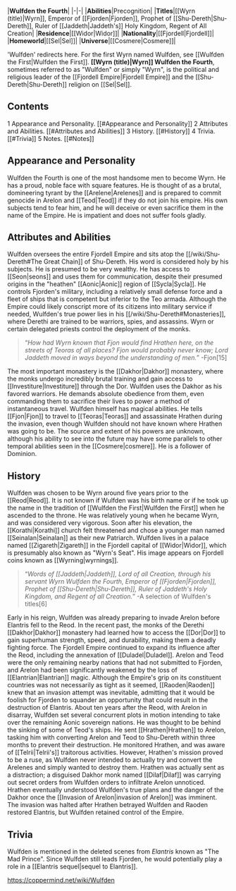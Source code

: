 |**Wulfden the Fourth**|
|-|-|
|**Abilities**|Precognition|
|**Titles**|[[Wyrn (title)\|Wyrn]], Emperor of [[Fjorden\|Fjorden]], Prophet of [[Shu-Dereth\|Shu-Dereth]], Ruler of [[Jaddeth\|Jaddeth's]] Holy Kingdom, Regent of All Creation|
|**Residence**|[[Widor\|Widor]]|
|**Nationality**|[[Fjordell\|Fjordell]]|
|**Homeworld**|[[Sel\|Sel]]|
|**Universe**|[[Cosmere\|Cosmere]]|

'Wulfden' redirects here. For the first Wyrn named Wulfden, see [[Wulfden the First\|Wulfden the First]].
**[[Wyrn (title)\|Wyrn]] Wulfden the Fourth**, sometimes referred to as "Wulfden" or simply "Wyrn", is the political and religious leader of the [[Fjordell Empire\|Fjordell Empire]] and the [[Shu-Dereth\|Shu-Dereth]] religion on [[Sel\|Sel]].

## Contents

1 Appearance and Personality. [[#Appearance and Personality]] 
2 Attributes and Abilities. [[#Attributes and Abilities]] 
3 History. [[#History]] 
4 Trivia. [[#Trivia]] 
5 Notes. [[#Notes]] 


## Appearance and Personality
Wulfden the Fourth is one of the most handsome men to become Wyrn. He has a proud, noble face with square features.
He is thought of as a brutal, domineering tyrant by the [[Arelene\|Arelenes]] and is prepared to commit genocide in Arelon and [[Teod\|Teod]] if they do not join his empire. His own subjects tend to fear him, and he will deceive or even sacrifice them in the name of the Empire. He is impatient and does not suffer fools gladly.

## Attributes and Abilities
Wulfden oversees the entire Fjordell Empire and sits atop the [[/wiki/Shu-Dereth#The Great Chain]] of Shu-Dereth. His word is considered holy by his subjects. He is presumed to be very wealthy. He has access to [[Seon\|seons]] and uses them for communication, despite their presumed origins in the "heathen" [[Aonic\|Aonic]] region of [[Sycla\|Sycla]].
He controls Fjorden's military, including a relatively small defense force and a fleet of ships that is competent but inferior to the Teo armada. Although the Empire could likely conscript more of its citizens into military service if needed, Wulfden's true power lies in his [[/wiki/Shu-Dereth#Monasteries]], where Derethi are trained to be warriors, spies, and assassins. Wyrn or certain delegated priests control the deployment of the monks.

>“*How had Wyrn known that Fjon would find Hrathen here, on the streets of Teoras of all places? Fjon would probably never know; Lord Jaddeth moved in ways beyond the understanding of men.*”
\-Fjon[15]

The most important monastery is the [[Dakhor\|Dakhor]] monastery, where the monks undergo incredibly brutal training and gain access to [[Investiture\|Investiture]] through the Dor. Wulfden uses the Dakhor as his favored warriors. He demands absolute obedience from them, even commanding them to sacrifice their lives to power a method of instantaneous travel. Wulfden himself has magical abilities. He tells [[Fjon\|Fjon]] to travel to [[Teoras\|Teoras]] and assassinate Hrathen during the invasion, even though Wulfden should not have known where Hrathen was going to be. The source and extent of his powers are unknown, although his ability to see into the future may have some parallels to other temporal abilities seen in the [[Cosmere\|cosmere]]. He is a follower of Dominion.

## History
Wulfden was chosen to be Wyrn around five years prior to the [[Reod\|Reod]]. It is not known if Wulfden was his birth name or if he took up the name in the tradition of [[Wulfden the First\|Wulfden the First]] when he ascended to the throne. He was relatively young when he became Wyrn, and was considered very vigorous. Soon after his elevation, the [[Korathi\|Korathi]] church felt threatened and chose a younger man named [[Seinalan\|Seinalan]] as their new Patriarch. Wulfden lives in a palace named [[Zigareth\|Zigareth]] in the Fjordell capital of [[Widor\|Widor]], which is presumably also known as "Wyrn's Seat". His image appears on Fjordell coins known as [[Wyrning\|wyrnings]].

>“*Words of [[Jaddeth\|Jaddeth]], Lord of all Creation, through his servant Wyrn Wulfden the Fourth, Emperor of [[Fjorden\|Fjorden]], Prophet of [[Shu-Dereth\|Shu-Dereth]], Ruler of Jaddeth's Holy Kingdom, and Regent of all Creation.*”
\-A selection of Wulfden's titles[6]

Early in his reign, Wulfden was already preparing to invade Arelon before Elantris fell to the Reod. In the recent past, the monks of the Derethi [[Dakhor\|Dakhor]] monastery had learned how to access the [[Dor\|Dor]] to gain superhuman strength, speed, and durability, making them a deadly fighting force.
The Fjordell Empire continued to expand its influence after the Reod, including the annexation of [[Duladel\|Duladel]]. Arelon and Teod were the only remaining nearby nations that had not submitted to Fjorden, and Arelon had been significantly weakened by the loss of [[Elantrian\|Elantrian]] magic. Although the Empire's grip on its constituent countries was not necessarily as tight as it seemed, [[Raoden\|Raoden]] knew that an invasion attempt was inevitable, admitting that it would be foolish for Fjorden to squander an opportunity that could result in the destruction of Elantris.
About ten years after the Reod, with Arelon in disarray, Wulfden set several concurrent plots in motion intending to take over the remaining Aonic sovereign nations. He was thought to be behind the sinking of some of Teod's ships. He sent [[Hrathen\|Hrathen]] to Arelon, tasking him with converting Arelon and Teod to Shu-Dereth within three months to prevent their destruction. He monitored Hrathen, and was aware of [[Telrii\|Telrii's]] traitorous activities.
However, Hrathen's mission proved to be a ruse, as Wulfden never intended to actually try and convert the Arelenes and simply wanted to destroy them. Hrathen was actually sent as a distraction; a disguised Dakhor monk named [[Dilaf\|Dilaf]] was carrying out secret orders from Wulfden orders to infiltrate Arelon unnoticed. Hrathen eventually understood Wulfden's true plans and the danger of the Dakhor once the [[Invasion of Arelon\|invasion of Arelon]] was imminent. The invasion was halted after Hrathen betrayed Wulfden and Raoden restored Elantris, but Wulfden retained control of the Empire.

## Trivia
Wulfden is mentioned in the deleted scenes from *Elantris* known as "The Mad Prince".
Since Wulfden still leads Fjorden, he would potentially play a role in a [[Elantris sequel\|sequel to Elantris]].


https://coppermind.net/wiki/Wulfden